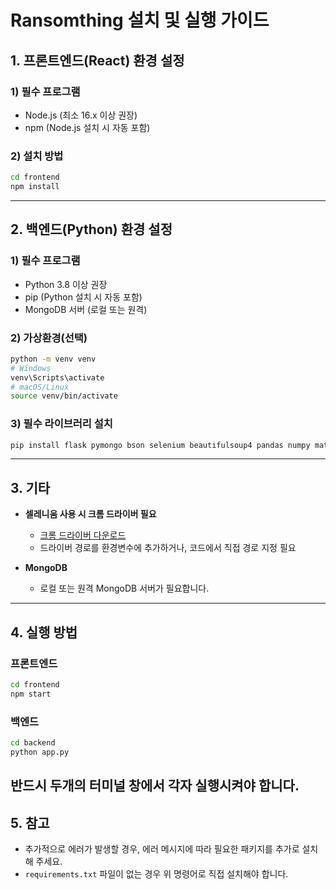 # Ransomthing 설치 및 실행 가이드

## 1. 프론트엔드(React) 환경 설정

### 1) 필수 프로그램
- Node.js (최소 16.x 이상 권장)
- npm (Node.js 설치 시 자동 포함)

### 2) 설치 방법
```bash
cd frontend
npm install
```

---

## 2. 백엔드(Python) 환경 설정

### 1) 필수 프로그램
- Python 3.8 이상 권장
- pip (Python 설치 시 자동 포함)
- MongoDB 서버 (로컬 또는 원격)

### 2) 가상환경(선택)
```bash
python -m venv venv
# Windows
venv\Scripts\activate
# macOS/Linux
source venv/bin/activate
```

### 3) 필수 라이브러리 설치
```bash
pip install flask pymongo bson selenium beautifulsoup4 pandas numpy matplotlib seaborn python-dotenv plotly geopandas pycountry
```

---

## 3. 기타

- **셀레니움 사용 시 크롬 드라이버 필요**
  - [크롬 드라이버 다운로드](https://chromedriver.chromium.org/downloads)
  - 드라이버 경로를 환경변수에 추가하거나, 코드에서 직접 경로 지정 필요

- **MongoDB**
  - 로컬 또는 원격 MongoDB 서버가 필요합니다.

---

## 4. 실행 방법

### 프론트엔드
```bash
cd frontend
npm start
```

### 백엔드
```bash
cd backend
python app.py
```
반드시 두개의 터미널 창에서 각자 실행시켜야 합니다.
---

## 5. 참고

- 추가적으로 에러가 발생할 경우, 에러 메시지에 따라 필요한 패키지를 추가로 설치해 주세요.
- `requirements.txt` 파일이 없는 경우 위 명령어로 직접 설치해야 합니다.
